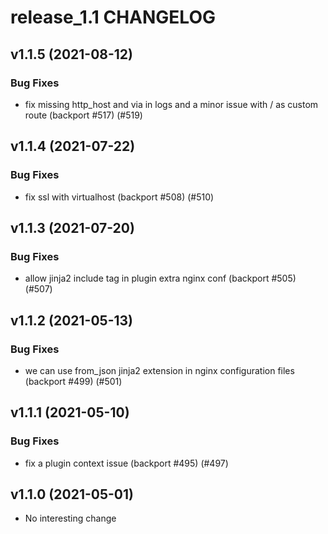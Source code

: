 # release_1.1 CHANGELOG

## v1.1.5 (2021-08-12)

### Bug Fixes

- fix missing http_host and via in logs and a minor issue with / as custom route (backport #517) (#519)

## v1.1.4 (2021-07-22)

### Bug Fixes

- fix ssl with virtualhost (backport #508) (#510)

## v1.1.3 (2021-07-20)

### Bug Fixes

- allow jinja2 include tag in plugin extra nginx conf (backport #505) (#507)

## v1.1.2 (2021-05-13)

### Bug Fixes

- we can use from_json jinja2 extension in nginx configuration files (backport #499) (#501)

## v1.1.1 (2021-05-10)

### Bug Fixes

- fix a plugin context issue (backport #495) (#497)

## v1.1.0 (2021-05-01)

- No interesting change


